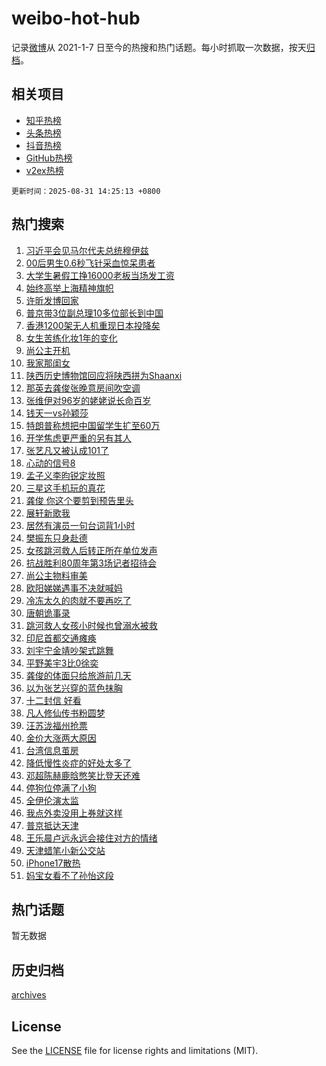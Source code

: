# weibo-hot-hub

记录[微博](https://www.weibo.com)从 2021-1-7 日至今的热搜和热门话题。每小时抓取一次数据，按天[归档](archives)。

## 相关项目

- [知乎热榜](https://github.com/lonnyzhang423/zhihu-hot-hub)
- [头条热榜](https://github.com/lonnyzhang423/toutiao-hot-hub)
- [抖音热榜](https://github.com/lonnyzhang423/douyin-hot-hub)
- [GitHub热榜](https://github.com/lonnyzhang423/github-hot-hub)
- [v2ex热榜](https://github.com/lonnyzhang423/v2ex-hot-hub)


`更新时间：2025-08-31 14:25:13 +0800`

## 热门搜索

1. [习近平会见马尔代夫总统穆伊兹](https://m.weibo.cn/search?containerid=100103type%3D1%26t%3D10%26q%3D%23%E4%B9%A0%E8%BF%91%E5%B9%B3%E4%BC%9A%E8%A7%81%E9%A9%AC%E5%B0%94%E4%BB%A3%E5%A4%AB%E6%80%BB%E7%BB%9F%E7%A9%86%E4%BC%8A%E5%85%B9%23&stream_entry_id=51&isnewpage=1&extparam=seat%3D1%26filter_type%3Drealtimehot%26stream_entry_id%3D51%26c_type%3D51%26cate%3D10103%26q%3D%2523%25E4%25B9%25A0%25E8%25BF%2591%25E5%25B9%25B3%25E4%25BC%259A%25E8%25A7%2581%25E9%25A9%25AC%25E5%25B0%2594%25E4%25BB%25A3%25E5%25A4%25AB%25E6%2580%25BB%25E7%25BB%259F%25E7%25A9%2586%25E4%25BC%258A%25E5%2585%25B9%2523%26dgr%3D0%26pos%3D0%26display_time%3D1756621512%26pre_seqid%3D17566215119730177678825)
1. [00后男生0.6秒飞针采血惊呆患者](https://m.weibo.cn/search?containerid=100103type%3D1%26t%3D10%26q%3D%2300%E5%90%8E%E7%94%B7%E7%94%9F0.6%E7%A7%92%E9%A3%9E%E9%92%88%E9%87%87%E8%A1%80%E6%83%8A%E5%91%86%E6%82%A3%E8%80%85%23&stream_entry_id=31&isnewpage=1&extparam=seat%3D1%26filter_type%3Drealtimehot%26c_type%3D31%26cate%3D5001%26lcate%3D5001%26pos%3D0%26stream_entry_id%3D31%26band_rank%3D1%26flag%3D2%26q%3D%252300%25E5%2590%258E%25E7%2594%25B7%25E7%2594%259F0.6%25E7%25A7%2592%25E9%25A3%259E%25E9%2592%2588%25E9%2587%2587%25E8%25A1%2580%25E6%2583%258A%25E5%2591%2586%25E6%2582%25A3%25E8%2580%2585%2523%26dgr%3D0%26realpos%3D1%26display_time%3D1756621512%26pre_seqid%3D17566215119730177678825)
1. [大学生暑假工挣16000老板当场发工资](https://m.weibo.cn/search?containerid=100103type%3D1%26t%3D10%26q%3D%23%E5%A4%A7%E5%AD%A6%E7%94%9F%E6%9A%91%E5%81%87%E5%B7%A5%E6%8C%A316000%E8%80%81%E6%9D%BF%E5%BD%93%E5%9C%BA%E5%8F%91%E5%B7%A5%E8%B5%84%23&stream_entry_id=31&isnewpage=1&extparam=seat%3D1%26filter_type%3Drealtimehot%26c_type%3D31%26cate%3D5001%26lcate%3D5001%26pos%3D1%26stream_entry_id%3D31%26band_rank%3D2%26flag%3D1%26q%3D%2523%25E5%25A4%25A7%25E5%25AD%25A6%25E7%2594%259F%25E6%259A%2591%25E5%2581%2587%25E5%25B7%25A5%25E6%258C%25A316000%25E8%2580%2581%25E6%259D%25BF%25E5%25BD%2593%25E5%259C%25BA%25E5%258F%2591%25E5%25B7%25A5%25E8%25B5%2584%2523%26dgr%3D0%26realpos%3D2%26display_time%3D1756621512%26pre_seqid%3D17566215119730177678825)
1. [始终高举上海精神旗帜](https://m.weibo.cn/search?containerid=100103type%3D1%26t%3D10%26q%3D%23%E5%A7%8B%E7%BB%88%E9%AB%98%E4%B8%BE%E4%B8%8A%E6%B5%B7%E7%B2%BE%E7%A5%9E%E6%97%97%E5%B8%9C%23&stream_entry_id=31&isnewpage=1&extparam=seat%3D1%26filter_type%3Drealtimehot%26c_type%3D31%26cate%3D5001%26lcate%3D5001%26pos%3D2%26stream_entry_id%3D31%26band_rank%3D3%26flag%3D0%26q%3D%2523%25E5%25A7%258B%25E7%25BB%2588%25E9%25AB%2598%25E4%25B8%25BE%25E4%25B8%258A%25E6%25B5%25B7%25E7%25B2%25BE%25E7%25A5%259E%25E6%2597%2597%25E5%25B8%259C%2523%26dgr%3D0%26realpos%3D3%26display_time%3D1756621512%26pre_seqid%3D17566215119730177678825)
1. [许昕发博回家](https://m.weibo.cn/search?containerid=100103type%3D1%26t%3D10%26q%3D%23%E8%AE%B8%E6%98%95%E5%8F%91%E5%8D%9A%E5%9B%9E%E5%AE%B6%23&stream_entry_id=31&isnewpage=1&extparam=seat%3D1%26filter_type%3Drealtimehot%26c_type%3D31%26cate%3D5001%26lcate%3D5001%26pos%3D3%26stream_entry_id%3D31%26band_rank%3D4%26flag%3D1%26q%3D%2523%25E8%25AE%25B8%25E6%2598%2595%25E5%258F%2591%25E5%258D%259A%25E5%259B%259E%25E5%25AE%25B6%2523%26dgr%3D0%26realpos%3D4%26display_time%3D1756621512%26pre_seqid%3D17566215119730177678825)
1. [普京带3位副总理10多位部长到中国](https://m.weibo.cn/search?containerid=100103type%3D1%26t%3D10%26q%3D%23%E6%99%AE%E4%BA%AC%E5%B8%A63%E4%BD%8D%E5%89%AF%E6%80%BB%E7%90%8610%E5%A4%9A%E4%BD%8D%E9%83%A8%E9%95%BF%E5%88%B0%E4%B8%AD%E5%9B%BD%23&stream_entry_id=31&isnewpage=1&extparam=seat%3D1%26filter_type%3Drealtimehot%26c_type%3D31%26cate%3D5001%26lcate%3D5001%26pos%3D4%26stream_entry_id%3D31%26band_rank%3D5%26flag%3D0%26q%3D%2523%25E6%2599%25AE%25E4%25BA%25AC%25E5%25B8%25A63%25E4%25BD%258D%25E5%2589%25AF%25E6%2580%25BB%25E7%2590%258610%25E5%25A4%259A%25E4%25BD%258D%25E9%2583%25A8%25E9%2595%25BF%25E5%2588%25B0%25E4%25B8%25AD%25E5%259B%25BD%2523%26dgr%3D0%26realpos%3D5%26display_time%3D1756621512%26pre_seqid%3D17566215119730177678825)
1. [香港1200架无人机重现日本投降矣](https://m.weibo.cn/search?containerid=100103type%3D1%26t%3D10%26q%3D%23%E9%A6%99%E6%B8%AF1200%E6%9E%B6%E6%97%A0%E4%BA%BA%E6%9C%BA%E9%87%8D%E7%8E%B0%E6%97%A5%E6%9C%AC%E6%8A%95%E9%99%8D%E7%9F%A3%23&stream_entry_id=31&isnewpage=1&extparam=seat%3D1%26filter_type%3Drealtimehot%26c_type%3D31%26cate%3D5001%26lcate%3D5001%26pos%3D5%26stream_entry_id%3D31%26band_rank%3D6%26flag%3D0%26q%3D%2523%25E9%25A6%2599%25E6%25B8%25AF1200%25E6%259E%25B6%25E6%2597%25A0%25E4%25BA%25BA%25E6%259C%25BA%25E9%2587%258D%25E7%258E%25B0%25E6%2597%25A5%25E6%259C%25AC%25E6%258A%2595%25E9%2599%258D%25E7%259F%25A3%2523%26dgr%3D0%26realpos%3D6%26display_time%3D1756621512%26pre_seqid%3D17566215119730177678825)
1. [女生苦练化妆1年的变化](https://m.weibo.cn/search?containerid=100103type%3D1%26t%3D10%26q%3D%E5%A5%B3%E7%94%9F%E8%8B%A6%E7%BB%83%E5%8C%96%E5%A6%861%E5%B9%B4%E7%9A%84%E5%8F%98%E5%8C%96&stream_entry_id=31&isnewpage=1&extparam=seat%3D1%26filter_type%3Drealtimehot%26c_type%3D31%26cate%3D5001%26lcate%3D5001%26pos%3D6%26stream_entry_id%3D31%26band_rank%3D7%26flag%3D0%26q%3D%25E5%25A5%25B3%25E7%2594%259F%25E8%258B%25A6%25E7%25BB%2583%25E5%258C%2596%25E5%25A6%25861%25E5%25B9%25B4%25E7%259A%2584%25E5%258F%2598%25E5%258C%2596%26dgr%3D0%26realpos%3D7%26display_time%3D1756621512%26pre_seqid%3D17566215119730177678825)
1. [尚公主开机](https://m.weibo.cn/search?containerid=100103type%3D1%26t%3D10%26q%3D%E5%B0%9A%E5%85%AC%E4%B8%BB%E5%BC%80%E6%9C%BA&stream_entry_id=31&isnewpage=1&extparam=seat%3D1%26filter_type%3Drealtimehot%26c_type%3D31%26cate%3D5001%26lcate%3D5001%26pos%3D7%26stream_entry_id%3D31%26band_rank%3D8%26flag%3D0%26q%3D%25E5%25B0%259A%25E5%2585%25AC%25E4%25B8%25BB%25E5%25BC%2580%25E6%259C%25BA%26dgr%3D0%26realpos%3D8%26display_time%3D1756621512%26pre_seqid%3D17566215119730177678825)
1. [我家那闺女](https://m.weibo.cn/search?containerid=100103type%3D1%26t%3D10%26q%3D%E6%88%91%E5%AE%B6%E9%82%A3%E9%97%BA%E5%A5%B3&stream_entry_id=31&isnewpage=1&extparam=seat%3D1%26filter_type%3Drealtimehot%26c_type%3D31%26cate%3D5001%26lcate%3D5001%26pos%3D8%26stream_entry_id%3D31%26band_rank%3D9%26flag%3D1%26q%3D%25E6%2588%2591%25E5%25AE%25B6%25E9%2582%25A3%25E9%2597%25BA%25E5%25A5%25B3%26dgr%3D0%26realpos%3D9%26display_time%3D1756621512%26pre_seqid%3D17566215119730177678825)
1. [陕西历史博物馆回应将陕西拼为Shaanxi](https://m.weibo.cn/search?containerid=100103type%3D1%26t%3D10%26q%3D%23%E9%99%95%E8%A5%BF%E5%8E%86%E5%8F%B2%E5%8D%9A%E7%89%A9%E9%A6%86%E5%9B%9E%E5%BA%94%E5%B0%86%E9%99%95%E8%A5%BF%E6%8B%BC%E4%B8%BAShaanxi%23&stream_entry_id=31&isnewpage=1&extparam=seat%3D1%26filter_type%3Drealtimehot%26c_type%3D31%26cate%3D5001%26lcate%3D5001%26pos%3D9%26stream_entry_id%3D31%26band_rank%3D10%26flag%3D1%26q%3D%2523%25E9%2599%2595%25E8%25A5%25BF%25E5%258E%2586%25E5%258F%25B2%25E5%258D%259A%25E7%2589%25A9%25E9%25A6%2586%25E5%259B%259E%25E5%25BA%2594%25E5%25B0%2586%25E9%2599%2595%25E8%25A5%25BF%25E6%258B%25BC%25E4%25B8%25BAShaanxi%2523%26dgr%3D0%26realpos%3D10%26display_time%3D1756621512%26pre_seqid%3D17566215119730177678825)
1. [那英去龚俊张晚意房间吹空调](https://m.weibo.cn/search?containerid=100103type%3D1%26t%3D10%26q%3D%23%E9%82%A3%E8%8B%B1%E5%8E%BB%E9%BE%9A%E4%BF%8A%E5%BC%A0%E6%99%9A%E6%84%8F%E6%88%BF%E9%97%B4%E5%90%B9%E7%A9%BA%E8%B0%83%23&stream_entry_id=31&isnewpage=1&extparam=seat%3D1%26filter_type%3Drealtimehot%26c_type%3D31%26cate%3D5001%26lcate%3D5001%26pos%3D10%26stream_entry_id%3D31%26band_rank%3D11%26flag%3D1%26q%3D%2523%25E9%2582%25A3%25E8%258B%25B1%25E5%258E%25BB%25E9%25BE%259A%25E4%25BF%258A%25E5%25BC%25A0%25E6%2599%259A%25E6%2584%258F%25E6%2588%25BF%25E9%2597%25B4%25E5%2590%25B9%25E7%25A9%25BA%25E8%25B0%2583%2523%26dgr%3D0%26realpos%3D11%26display_time%3D1756621512%26pre_seqid%3D17566215119730177678825)
1. [张维伊对96岁的姥姥说长命百岁](https://m.weibo.cn/search?containerid=100103type%3D1%26t%3D10%26q%3D%E5%BC%A0%E7%BB%B4%E4%BC%8A%E5%AF%B996%E5%B2%81%E7%9A%84%E5%A7%A5%E5%A7%A5%E8%AF%B4%E9%95%BF%E5%91%BD%E7%99%BE%E5%B2%81&stream_entry_id=31&isnewpage=1&extparam=seat%3D1%26filter_type%3Drealtimehot%26c_type%3D31%26cate%3D5001%26lcate%3D5001%26pos%3D11%26stream_entry_id%3D31%26band_rank%3D12%26flag%3D2%26q%3D%25E5%25BC%25A0%25E7%25BB%25B4%25E4%25BC%258A%25E5%25AF%25B996%25E5%25B2%2581%25E7%259A%2584%25E5%25A7%25A5%25E5%25A7%25A5%25E8%25AF%25B4%25E9%2595%25BF%25E5%2591%25BD%25E7%2599%25BE%25E5%25B2%2581%26dgr%3D0%26realpos%3D12%26display_time%3D1756621512%26pre_seqid%3D17566215119730177678825)
1. [钱天一vs孙颖莎](https://m.weibo.cn/search?containerid=100103type%3D1%26t%3D10%26q%3D%23%E9%92%B1%E5%A4%A9%E4%B8%80vs%E5%AD%99%E9%A2%96%E8%8E%8E%23&stream_entry_id=31&isnewpage=1&extparam=seat%3D1%26filter_type%3Drealtimehot%26c_type%3D31%26cate%3D5001%26lcate%3D5001%26pos%3D12%26stream_entry_id%3D31%26band_rank%3D13%26flag%3D1%26q%3D%2523%25E9%2592%25B1%25E5%25A4%25A9%25E4%25B8%2580vs%25E5%25AD%2599%25E9%25A2%2596%25E8%258E%258E%2523%26dgr%3D0%26realpos%3D13%26display_time%3D1756621512%26pre_seqid%3D17566215119730177678825)
1. [特朗普称想把中国留学生扩至60万](https://m.weibo.cn/search?containerid=100103type%3D1%26t%3D10%26q%3D%23%E7%89%B9%E6%9C%97%E6%99%AE%E7%A7%B0%E6%83%B3%E6%8A%8A%E4%B8%AD%E5%9B%BD%E7%95%99%E5%AD%A6%E7%94%9F%E6%89%A9%E8%87%B360%E4%B8%87%23&stream_entry_id=31&isnewpage=1&extparam=seat%3D1%26filter_type%3Drealtimehot%26c_type%3D31%26cate%3D5001%26lcate%3D5001%26pos%3D13%26stream_entry_id%3D31%26band_rank%3D14%26flag%3D1%26q%3D%2523%25E7%2589%25B9%25E6%259C%2597%25E6%2599%25AE%25E7%25A7%25B0%25E6%2583%25B3%25E6%258A%258A%25E4%25B8%25AD%25E5%259B%25BD%25E7%2595%2599%25E5%25AD%25A6%25E7%2594%259F%25E6%2589%25A9%25E8%2587%25B360%25E4%25B8%2587%2523%26dgr%3D0%26realpos%3D14%26display_time%3D1756621512%26pre_seqid%3D17566215119730177678825)
1. [开学焦虑更严重的另有其人](https://m.weibo.cn/search?containerid=100103type%3D1%26t%3D10%26q%3D%E5%BC%80%E5%AD%A6%E7%84%A6%E8%99%91%E6%9B%B4%E4%B8%A5%E9%87%8D%E7%9A%84%E5%8F%A6%E6%9C%89%E5%85%B6%E4%BA%BA&stream_entry_id=31&isnewpage=1&extparam=seat%3D1%26filter_type%3Drealtimehot%26c_type%3D31%26cate%3D5001%26lcate%3D5001%26pos%3D14%26stream_entry_id%3D31%26band_rank%3D15%26flag%3D0%26q%3D%25E5%25BC%2580%25E5%25AD%25A6%25E7%2584%25A6%25E8%2599%2591%25E6%259B%25B4%25E4%25B8%25A5%25E9%2587%258D%25E7%259A%2584%25E5%258F%25A6%25E6%259C%2589%25E5%2585%25B6%25E4%25BA%25BA%26dgr%3D0%26realpos%3D15%26display_time%3D1756621512%26pre_seqid%3D17566215119730177678825)
1. [张艺凡又被认成101了](https://m.weibo.cn/search?containerid=100103type%3D1%26t%3D10%26q%3D%E5%BC%A0%E8%89%BA%E5%87%A1%E5%8F%88%E8%A2%AB%E8%AE%A4%E6%88%90101%E4%BA%86&stream_entry_id=31&isnewpage=1&extparam=seat%3D1%26filter_type%3Drealtimehot%26c_type%3D31%26cate%3D5001%26lcate%3D5001%26pos%3D15%26stream_entry_id%3D31%26band_rank%3D16%26flag%3D1%26q%3D%25E5%25BC%25A0%25E8%2589%25BA%25E5%2587%25A1%25E5%258F%2588%25E8%25A2%25AB%25E8%25AE%25A4%25E6%2588%2590101%25E4%25BA%2586%26dgr%3D0%26realpos%3D16%26display_time%3D1756621512%26pre_seqid%3D17566215119730177678825)
1. [心动的信号8](https://m.weibo.cn/search?containerid=100103type%3D1%26t%3D10%26q%3D%E5%BF%83%E5%8A%A8%E7%9A%84%E4%BF%A1%E5%8F%B78&stream_entry_id=31&isnewpage=1&extparam=seat%3D1%26filter_type%3Drealtimehot%26c_type%3D31%26cate%3D5001%26lcate%3D5001%26pos%3D16%26stream_entry_id%3D31%26band_rank%3D17%26flag%3D0%26q%3D%25E5%25BF%2583%25E5%258A%25A8%25E7%259A%2584%25E4%25BF%25A1%25E5%258F%25B78%26dgr%3D0%26realpos%3D17%26display_time%3D1756621512%26pre_seqid%3D17566215119730177678825)
1. [孟子义李昀锐定妆照](https://m.weibo.cn/search?containerid=100103type%3D1%26t%3D10%26q%3D%23%E5%AD%9F%E5%AD%90%E4%B9%89%E6%9D%8E%E6%98%80%E9%94%90%E5%AE%9A%E5%A6%86%E7%85%A7%23&stream_entry_id=31&isnewpage=1&extparam=seat%3D1%26filter_type%3Drealtimehot%26c_type%3D31%26cate%3D5001%26lcate%3D5001%26pos%3D17%26stream_entry_id%3D31%26band_rank%3D18%26flag%3D0%26q%3D%2523%25E5%25AD%259F%25E5%25AD%2590%25E4%25B9%2589%25E6%259D%258E%25E6%2598%2580%25E9%2594%2590%25E5%25AE%259A%25E5%25A6%2586%25E7%2585%25A7%2523%26dgr%3D0%26realpos%3D18%26display_time%3D1756621512%26pre_seqid%3D17566215119730177678825)
1. [三星这手机玩的真花](https://m.weibo.cn/search?containerid=100103type%3D1%26t%3D10%26q%3D%23%E4%B8%89%E6%98%9F%E8%BF%99%E6%89%8B%E6%9C%BA%E7%8E%A9%E7%9A%84%E7%9C%9F%E8%8A%B1%23&stream_entry_id=31&isnewpage=1&extparam=seat%3D1%26filter_type%3Drealtimehot%26c_type%3D31%26cate%3D5001%26lcate%3D5001%26pos%3D18%26stream_entry_id%3D31%26band_rank%3D19%26flag%3D1%26q%3D%2523%25E4%25B8%2589%25E6%2598%259F%25E8%25BF%2599%25E6%2589%258B%25E6%259C%25BA%25E7%258E%25A9%25E7%259A%2584%25E7%259C%259F%25E8%258A%25B1%2523%26dgr%3D0%26realpos%3D19%26display_time%3D1756621512%26pre_seqid%3D17566215119730177678825)
1. [龚俊 你这个要剪到预告里头](https://m.weibo.cn/search?containerid=100103type%3D1%26t%3D10%26q%3D%E9%BE%9A%E4%BF%8A+%E4%BD%A0%E8%BF%99%E4%B8%AA%E8%A6%81%E5%89%AA%E5%88%B0%E9%A2%84%E5%91%8A%E9%87%8C%E5%A4%B4&stream_entry_id=31&isnewpage=1&extparam=seat%3D1%26filter_type%3Drealtimehot%26c_type%3D31%26cate%3D5001%26lcate%3D5001%26pos%3D19%26stream_entry_id%3D31%26band_rank%3D20%26flag%3D1%26q%3D%25E9%25BE%259A%25E4%25BF%258A%2520%25E4%25BD%25A0%25E8%25BF%2599%25E4%25B8%25AA%25E8%25A6%2581%25E5%2589%25AA%25E5%2588%25B0%25E9%25A2%2584%25E5%2591%258A%25E9%2587%258C%25E5%25A4%25B4%26dgr%3D0%26realpos%3D20%26display_time%3D1756621512%26pre_seqid%3D17566215119730177678825)
1. [展轩新歌我](https://m.weibo.cn/search?containerid=100103type%3D1%26t%3D10%26q%3D%23%E5%B1%95%E8%BD%A9%E6%96%B0%E6%AD%8C%E6%88%91%23&stream_entry_id=31&isnewpage=1&extparam=seat%3D1%26filter_type%3Drealtimehot%26c_type%3D31%26cate%3D5001%26lcate%3D5001%26pos%3D20%26stream_entry_id%3D31%26band_rank%3D21%26flag%3D1%26q%3D%2523%25E5%25B1%2595%25E8%25BD%25A9%25E6%2596%25B0%25E6%25AD%258C%25E6%2588%2591%2523%26dgr%3D0%26realpos%3D21%26display_time%3D1756621512%26pre_seqid%3D17566215119730177678825)
1. [居然有演员一句台词背1小时](https://m.weibo.cn/search?containerid=100103type%3D1%26t%3D10%26q%3D%23%E5%B1%85%E7%84%B6%E6%9C%89%E6%BC%94%E5%91%98%E4%B8%80%E5%8F%A5%E5%8F%B0%E8%AF%8D%E8%83%8C1%E5%B0%8F%E6%97%B6%23&stream_entry_id=31&isnewpage=1&extparam=seat%3D1%26filter_type%3Drealtimehot%26c_type%3D31%26cate%3D5001%26lcate%3D5001%26pos%3D21%26stream_entry_id%3D31%26band_rank%3D22%26flag%3D0%26q%3D%2523%25E5%25B1%2585%25E7%2584%25B6%25E6%259C%2589%25E6%25BC%2594%25E5%2591%2598%25E4%25B8%2580%25E5%258F%25A5%25E5%258F%25B0%25E8%25AF%258D%25E8%2583%258C1%25E5%25B0%258F%25E6%2597%25B6%2523%26dgr%3D0%26realpos%3D22%26display_time%3D1756621512%26pre_seqid%3D17566215119730177678825)
1. [樊振东只身赴德](https://m.weibo.cn/search?containerid=100103type%3D1%26t%3D10%26q%3D%23%E6%A8%8A%E6%8C%AF%E4%B8%9C%E5%8F%AA%E8%BA%AB%E8%B5%B4%E5%BE%B7%23&stream_entry_id=31&isnewpage=1&extparam=seat%3D1%26filter_type%3Drealtimehot%26c_type%3D31%26cate%3D5001%26lcate%3D5001%26pos%3D22%26stream_entry_id%3D31%26band_rank%3D23%26flag%3D1%26q%3D%2523%25E6%25A8%258A%25E6%258C%25AF%25E4%25B8%259C%25E5%258F%25AA%25E8%25BA%25AB%25E8%25B5%25B4%25E5%25BE%25B7%2523%26dgr%3D0%26realpos%3D23%26display_time%3D1756621512%26pre_seqid%3D17566215119730177678825)
1. [女孩跳河救人后转正所在单位发声](https://m.weibo.cn/search?containerid=100103type%3D1%26t%3D10%26q%3D%23%E5%A5%B3%E5%AD%A9%E8%B7%B3%E6%B2%B3%E6%95%91%E4%BA%BA%E5%90%8E%E8%BD%AC%E6%AD%A3%E6%89%80%E5%9C%A8%E5%8D%95%E4%BD%8D%E5%8F%91%E5%A3%B0%23&stream_entry_id=31&isnewpage=1&extparam=seat%3D1%26filter_type%3Drealtimehot%26c_type%3D31%26cate%3D5001%26lcate%3D5001%26pos%3D23%26stream_entry_id%3D31%26band_rank%3D24%26flag%3D1%26q%3D%2523%25E5%25A5%25B3%25E5%25AD%25A9%25E8%25B7%25B3%25E6%25B2%25B3%25E6%2595%2591%25E4%25BA%25BA%25E5%2590%258E%25E8%25BD%25AC%25E6%25AD%25A3%25E6%2589%2580%25E5%259C%25A8%25E5%258D%2595%25E4%25BD%258D%25E5%258F%2591%25E5%25A3%25B0%2523%26dgr%3D0%26realpos%3D24%26display_time%3D1756621512%26pre_seqid%3D17566215119730177678825)
1. [抗战胜利80周年第3场记者招待会](https://m.weibo.cn/search?containerid=100103type%3D1%26t%3D10%26q%3D%23%E6%8A%97%E6%88%98%E8%83%9C%E5%88%A980%E5%91%A8%E5%B9%B4%E7%AC%AC3%E5%9C%BA%E8%AE%B0%E8%80%85%E6%8B%9B%E5%BE%85%E4%BC%9A%23&stream_entry_id=31&isnewpage=1&extparam=seat%3D1%26filter_type%3Drealtimehot%26c_type%3D31%26cate%3D5001%26lcate%3D5001%26pos%3D24%26stream_entry_id%3D31%26band_rank%3D25%26flag%3D0%26q%3D%2523%25E6%258A%2597%25E6%2588%2598%25E8%2583%259C%25E5%2588%25A980%25E5%2591%25A8%25E5%25B9%25B4%25E7%25AC%25AC3%25E5%259C%25BA%25E8%25AE%25B0%25E8%2580%2585%25E6%258B%259B%25E5%25BE%2585%25E4%25BC%259A%2523%26dgr%3D0%26realpos%3D25%26display_time%3D1756621512%26pre_seqid%3D17566215119730177678825)
1. [尚公主物料审美](https://m.weibo.cn/search?containerid=100103type%3D1%26t%3D10%26q%3D%E5%B0%9A%E5%85%AC%E4%B8%BB%E7%89%A9%E6%96%99%E5%AE%A1%E7%BE%8E&stream_entry_id=31&isnewpage=1&extparam=seat%3D1%26filter_type%3Drealtimehot%26c_type%3D31%26cate%3D5001%26lcate%3D5001%26pos%3D25%26stream_entry_id%3D31%26band_rank%3D26%26flag%3D1%26q%3D%25E5%25B0%259A%25E5%2585%25AC%25E4%25B8%25BB%25E7%2589%25A9%25E6%2596%2599%25E5%25AE%25A1%25E7%25BE%258E%26dgr%3D0%26realpos%3D26%26display_time%3D1756621512%26pre_seqid%3D17566215119730177678825)
1. [欧阳娣娣遇事不决就喊妈](https://m.weibo.cn/search?containerid=100103type%3D1%26t%3D10%26q%3D%E6%AC%A7%E9%98%B3%E5%A8%A3%E5%A8%A3%E9%81%87%E4%BA%8B%E4%B8%8D%E5%86%B3%E5%B0%B1%E5%96%8A%E5%A6%88&stream_entry_id=31&isnewpage=1&extparam=seat%3D1%26filter_type%3Drealtimehot%26c_type%3D31%26cate%3D5001%26lcate%3D5001%26pos%3D26%26stream_entry_id%3D31%26band_rank%3D27%26flag%3D1%26q%3D%25E6%25AC%25A7%25E9%2598%25B3%25E5%25A8%25A3%25E5%25A8%25A3%25E9%2581%2587%25E4%25BA%258B%25E4%25B8%258D%25E5%2586%25B3%25E5%25B0%25B1%25E5%2596%258A%25E5%25A6%2588%26dgr%3D0%26realpos%3D27%26display_time%3D1756621512%26pre_seqid%3D17566215119730177678825)
1. [冷冻太久的肉就不要再吃了](https://m.weibo.cn/search?containerid=100103type%3D1%26t%3D10%26q%3D%E5%86%B7%E5%86%BB%E5%A4%AA%E4%B9%85%E7%9A%84%E8%82%89%E5%B0%B1%E4%B8%8D%E8%A6%81%E5%86%8D%E5%90%83%E4%BA%86&stream_entry_id=31&isnewpage=1&extparam=seat%3D1%26filter_type%3Drealtimehot%26c_type%3D31%26cate%3D5001%26lcate%3D5001%26pos%3D27%26stream_entry_id%3D31%26band_rank%3D28%26flag%3D0%26q%3D%25E5%2586%25B7%25E5%2586%25BB%25E5%25A4%25AA%25E4%25B9%2585%25E7%259A%2584%25E8%2582%2589%25E5%25B0%25B1%25E4%25B8%258D%25E8%25A6%2581%25E5%2586%258D%25E5%2590%2583%25E4%25BA%2586%26dgr%3D0%26realpos%3D28%26display_time%3D1756621512%26pre_seqid%3D17566215119730177678825)
1. [唐朝诡事录](https://m.weibo.cn/search?containerid=100103type%3D1%26t%3D10%26q%3D%E5%94%90%E6%9C%9D%E8%AF%A1%E4%BA%8B%E5%BD%95&stream_entry_id=31&isnewpage=1&extparam=seat%3D1%26filter_type%3Drealtimehot%26c_type%3D31%26cate%3D5001%26lcate%3D5001%26pos%3D28%26stream_entry_id%3D31%26band_rank%3D29%26flag%3D0%26q%3D%25E5%2594%2590%25E6%259C%259D%25E8%25AF%25A1%25E4%25BA%258B%25E5%25BD%2595%26dgr%3D0%26realpos%3D29%26display_time%3D1756621512%26pre_seqid%3D17566215119730177678825)
1. [跳河救人女孩小时候也曾溺水被救](https://m.weibo.cn/search?containerid=100103type%3D1%26t%3D10%26q%3D%23%E8%B7%B3%E6%B2%B3%E6%95%91%E4%BA%BA%E5%A5%B3%E5%AD%A9%E5%B0%8F%E6%97%B6%E5%80%99%E4%B9%9F%E6%9B%BE%E6%BA%BA%E6%B0%B4%E8%A2%AB%E6%95%91%23&stream_entry_id=31&isnewpage=1&extparam=seat%3D1%26filter_type%3Drealtimehot%26c_type%3D31%26cate%3D5001%26lcate%3D5001%26pos%3D29%26stream_entry_id%3D31%26band_rank%3D30%26flag%3D1%26q%3D%2523%25E8%25B7%25B3%25E6%25B2%25B3%25E6%2595%2591%25E4%25BA%25BA%25E5%25A5%25B3%25E5%25AD%25A9%25E5%25B0%258F%25E6%2597%25B6%25E5%2580%2599%25E4%25B9%259F%25E6%259B%25BE%25E6%25BA%25BA%25E6%25B0%25B4%25E8%25A2%25AB%25E6%2595%2591%2523%26dgr%3D0%26realpos%3D30%26display_time%3D1756621512%26pre_seqid%3D17566215119730177678825)
1. [印尼首都交通瘫痪](https://m.weibo.cn/search?containerid=100103type%3D1%26t%3D10%26q%3D%E5%8D%B0%E5%B0%BC%E9%A6%96%E9%83%BD%E4%BA%A4%E9%80%9A%E7%98%AB%E7%97%AA&stream_entry_id=31&isnewpage=1&extparam=seat%3D1%26filter_type%3Drealtimehot%26c_type%3D31%26cate%3D5001%26lcate%3D5001%26pos%3D30%26stream_entry_id%3D31%26band_rank%3D31%26flag%3D1%26q%3D%25E5%258D%25B0%25E5%25B0%25BC%25E9%25A6%2596%25E9%2583%25BD%25E4%25BA%25A4%25E9%2580%259A%25E7%2598%25AB%25E7%2597%25AA%26dgr%3D0%26realpos%3D31%26display_time%3D1756621512%26pre_seqid%3D17566215119730177678825)
1. [刘宇宁金靖吵架式跳舞](https://m.weibo.cn/search?containerid=100103type%3D1%26t%3D10%26q%3D%E5%88%98%E5%AE%87%E5%AE%81%E9%87%91%E9%9D%96%E5%90%B5%E6%9E%B6%E5%BC%8F%E8%B7%B3%E8%88%9E&stream_entry_id=31&isnewpage=1&extparam=seat%3D1%26filter_type%3Drealtimehot%26c_type%3D31%26cate%3D5001%26lcate%3D5001%26pos%3D31%26stream_entry_id%3D31%26band_rank%3D32%26flag%3D1%26q%3D%25E5%2588%2598%25E5%25AE%2587%25E5%25AE%2581%25E9%2587%2591%25E9%259D%2596%25E5%2590%25B5%25E6%259E%25B6%25E5%25BC%258F%25E8%25B7%25B3%25E8%2588%259E%26dgr%3D0%26realpos%3D32%26display_time%3D1756621512%26pre_seqid%3D17566215119730177678825)
1. [平野美宇3比0徐奕](https://m.weibo.cn/search?containerid=100103type%3D1%26t%3D10%26q%3D%23%E5%B9%B3%E9%87%8E%E7%BE%8E%E5%AE%873%E6%AF%940%E5%BE%90%E5%A5%95%23&stream_entry_id=31&isnewpage=1&extparam=seat%3D1%26filter_type%3Drealtimehot%26c_type%3D31%26cate%3D5001%26lcate%3D5001%26pos%3D32%26stream_entry_id%3D31%26band_rank%3D33%26flag%3D1%26q%3D%2523%25E5%25B9%25B3%25E9%2587%258E%25E7%25BE%258E%25E5%25AE%25873%25E6%25AF%25940%25E5%25BE%2590%25E5%25A5%2595%2523%26dgr%3D0%26realpos%3D33%26display_time%3D1756621512%26pre_seqid%3D17566215119730177678825)
1. [龚俊的体面只给旅游前几天](https://m.weibo.cn/search?containerid=100103type%3D1%26t%3D10%26q%3D%E9%BE%9A%E4%BF%8A%E7%9A%84%E4%BD%93%E9%9D%A2%E5%8F%AA%E7%BB%99%E6%97%85%E6%B8%B8%E5%89%8D%E5%87%A0%E5%A4%A9&stream_entry_id=31&isnewpage=1&extparam=seat%3D1%26filter_type%3Drealtimehot%26c_type%3D31%26cate%3D5001%26lcate%3D5001%26pos%3D33%26stream_entry_id%3D31%26band_rank%3D34%26flag%3D0%26q%3D%25E9%25BE%259A%25E4%25BF%258A%25E7%259A%2584%25E4%25BD%2593%25E9%259D%25A2%25E5%258F%25AA%25E7%25BB%2599%25E6%2597%2585%25E6%25B8%25B8%25E5%2589%258D%25E5%2587%25A0%25E5%25A4%25A9%26dgr%3D0%26realpos%3D34%26display_time%3D1756621512%26pre_seqid%3D17566215119730177678825)
1. [以为张艺兴穿的蓝色抹胸](https://m.weibo.cn/search?containerid=100103type%3D1%26t%3D10%26q%3D%E4%BB%A5%E4%B8%BA%E5%BC%A0%E8%89%BA%E5%85%B4%E7%A9%BF%E7%9A%84%E8%93%9D%E8%89%B2%E6%8A%B9%E8%83%B8&stream_entry_id=31&isnewpage=1&extparam=seat%3D1%26filter_type%3Drealtimehot%26c_type%3D31%26cate%3D5001%26lcate%3D5001%26pos%3D34%26stream_entry_id%3D31%26band_rank%3D35%26flag%3D0%26q%3D%25E4%25BB%25A5%25E4%25B8%25BA%25E5%25BC%25A0%25E8%2589%25BA%25E5%2585%25B4%25E7%25A9%25BF%25E7%259A%2584%25E8%2593%259D%25E8%2589%25B2%25E6%258A%25B9%25E8%2583%25B8%26dgr%3D0%26realpos%3D35%26display_time%3D1756621512%26pre_seqid%3D17566215119730177678825)
1. [十二封信 好看](https://m.weibo.cn/search?containerid=100103type%3D1%26t%3D10%26q%3D%E5%8D%81%E4%BA%8C%E5%B0%81%E4%BF%A1+%E5%A5%BD%E7%9C%8B&stream_entry_id=31&isnewpage=1&extparam=seat%3D1%26filter_type%3Drealtimehot%26c_type%3D31%26cate%3D5001%26lcate%3D5001%26pos%3D35%26stream_entry_id%3D31%26band_rank%3D36%26flag%3D1%26q%3D%25E5%258D%2581%25E4%25BA%258C%25E5%25B0%2581%25E4%25BF%25A1%2520%25E5%25A5%25BD%25E7%259C%258B%26dgr%3D0%26realpos%3D36%26display_time%3D1756621512%26pre_seqid%3D17566215119730177678825)
1. [凡人修仙传书粉圆梦](https://m.weibo.cn/search?containerid=100103type%3D1%26t%3D10%26q%3D%E5%87%A1%E4%BA%BA%E4%BF%AE%E4%BB%99%E4%BC%A0%E4%B9%A6%E7%B2%89%E5%9C%86%E6%A2%A6&stream_entry_id=31&isnewpage=1&extparam=seat%3D1%26filter_type%3Drealtimehot%26c_type%3D31%26cate%3D5001%26lcate%3D5001%26pos%3D36%26stream_entry_id%3D31%26band_rank%3D37%26flag%3D1%26q%3D%25E5%2587%25A1%25E4%25BA%25BA%25E4%25BF%25AE%25E4%25BB%2599%25E4%25BC%25A0%25E4%25B9%25A6%25E7%25B2%2589%25E5%259C%2586%25E6%25A2%25A6%26dgr%3D0%26realpos%3D37%26display_time%3D1756621512%26pre_seqid%3D17566215119730177678825)
1. [汪苏泷福州抢票](https://m.weibo.cn/search?containerid=100103type%3D1%26t%3D10%26q%3D%E6%B1%AA%E8%8B%8F%E6%B3%B7%E7%A6%8F%E5%B7%9E%E6%8A%A2%E7%A5%A8&stream_entry_id=31&isnewpage=1&extparam=seat%3D1%26filter_type%3Drealtimehot%26c_type%3D31%26cate%3D5001%26lcate%3D5001%26pos%3D37%26stream_entry_id%3D31%26band_rank%3D38%26flag%3D1%26q%3D%25E6%25B1%25AA%25E8%258B%258F%25E6%25B3%25B7%25E7%25A6%258F%25E5%25B7%259E%25E6%258A%25A2%25E7%25A5%25A8%26dgr%3D0%26realpos%3D38%26display_time%3D1756621512%26pre_seqid%3D17566215119730177678825)
1. [金价大涨两大原因](https://m.weibo.cn/search?containerid=100103type%3D1%26t%3D10%26q%3D%23%E9%87%91%E4%BB%B7%E5%A4%A7%E6%B6%A8%E4%B8%A4%E5%A4%A7%E5%8E%9F%E5%9B%A0%23&stream_entry_id=31&isnewpage=1&extparam=seat%3D1%26filter_type%3Drealtimehot%26c_type%3D31%26cate%3D5001%26lcate%3D5001%26pos%3D38%26stream_entry_id%3D31%26band_rank%3D39%26flag%3D0%26q%3D%2523%25E9%2587%2591%25E4%25BB%25B7%25E5%25A4%25A7%25E6%25B6%25A8%25E4%25B8%25A4%25E5%25A4%25A7%25E5%258E%259F%25E5%259B%25A0%2523%26dgr%3D0%26realpos%3D39%26display_time%3D1756621512%26pre_seqid%3D17566215119730177678825)
1. [台湾信息茧房](https://m.weibo.cn/search?containerid=100103type%3D1%26t%3D10%26q%3D%E5%8F%B0%E6%B9%BE%E4%BF%A1%E6%81%AF%E8%8C%A7%E6%88%BF&stream_entry_id=31&isnewpage=1&extparam=seat%3D1%26filter_type%3Drealtimehot%26c_type%3D31%26cate%3D5001%26lcate%3D5001%26pos%3D39%26stream_entry_id%3D31%26band_rank%3D40%26flag%3D1%26q%3D%25E5%258F%25B0%25E6%25B9%25BE%25E4%25BF%25A1%25E6%2581%25AF%25E8%258C%25A7%25E6%2588%25BF%26dgr%3D0%26realpos%3D40%26display_time%3D1756621512%26pre_seqid%3D17566215119730177678825)
1. [降低慢性炎症的好处太多了](https://m.weibo.cn/search?containerid=100103type%3D1%26t%3D10%26q%3D%23%E9%99%8D%E4%BD%8E%E6%85%A2%E6%80%A7%E7%82%8E%E7%97%87%E7%9A%84%E5%A5%BD%E5%A4%84%E5%A4%AA%E5%A4%9A%E4%BA%86%23&stream_entry_id=31&isnewpage=1&extparam=seat%3D1%26filter_type%3Drealtimehot%26c_type%3D31%26cate%3D5001%26lcate%3D5001%26pos%3D40%26stream_entry_id%3D31%26band_rank%3D41%26flag%3D1%26q%3D%2523%25E9%2599%258D%25E4%25BD%258E%25E6%2585%25A2%25E6%2580%25A7%25E7%2582%258E%25E7%2597%2587%25E7%259A%2584%25E5%25A5%25BD%25E5%25A4%2584%25E5%25A4%25AA%25E5%25A4%259A%25E4%25BA%2586%2523%26dgr%3D0%26realpos%3D41%26display_time%3D1756621512%26pre_seqid%3D17566215119730177678825)
1. [邓超陈赫鹿晗憋笑比登天还难](https://m.weibo.cn/search?containerid=100103type%3D1%26t%3D10%26q%3D%E9%82%93%E8%B6%85%E9%99%88%E8%B5%AB%E9%B9%BF%E6%99%97%E6%86%8B%E7%AC%91%E6%AF%94%E7%99%BB%E5%A4%A9%E8%BF%98%E9%9A%BE&stream_entry_id=31&isnewpage=1&extparam=seat%3D1%26filter_type%3Drealtimehot%26c_type%3D31%26cate%3D5001%26lcate%3D5001%26pos%3D41%26stream_entry_id%3D31%26band_rank%3D42%26flag%3D1%26q%3D%25E9%2582%2593%25E8%25B6%2585%25E9%2599%2588%25E8%25B5%25AB%25E9%25B9%25BF%25E6%2599%2597%25E6%2586%258B%25E7%25AC%2591%25E6%25AF%2594%25E7%2599%25BB%25E5%25A4%25A9%25E8%25BF%2598%25E9%259A%25BE%26dgr%3D0%26realpos%3D42%26display_time%3D1756621512%26pre_seqid%3D17566215119730177678825)
1. [停狗位停满了小狗](https://m.weibo.cn/search?containerid=100103type%3D1%26t%3D10%26q%3D%E5%81%9C%E7%8B%97%E4%BD%8D%E5%81%9C%E6%BB%A1%E4%BA%86%E5%B0%8F%E7%8B%97&stream_entry_id=31&isnewpage=1&extparam=seat%3D1%26filter_type%3Drealtimehot%26c_type%3D31%26cate%3D5001%26lcate%3D5001%26pos%3D42%26stream_entry_id%3D31%26band_rank%3D43%26flag%3D0%26q%3D%25E5%2581%259C%25E7%258B%2597%25E4%25BD%258D%25E5%2581%259C%25E6%25BB%25A1%25E4%25BA%2586%25E5%25B0%258F%25E7%258B%2597%26dgr%3D0%26realpos%3D43%26display_time%3D1756621512%26pre_seqid%3D17566215119730177678825)
1. [全伊伦演太监](https://m.weibo.cn/search?containerid=100103type%3D1%26t%3D10%26q%3D%23%E5%85%A8%E4%BC%8A%E4%BC%A6%E6%BC%94%E5%A4%AA%E7%9B%91%23&stream_entry_id=31&isnewpage=1&extparam=seat%3D1%26filter_type%3Drealtimehot%26c_type%3D31%26cate%3D5001%26lcate%3D5001%26pos%3D43%26stream_entry_id%3D31%26band_rank%3D44%26flag%3D1%26q%3D%2523%25E5%2585%25A8%25E4%25BC%258A%25E4%25BC%25A6%25E6%25BC%2594%25E5%25A4%25AA%25E7%259B%2591%2523%26dgr%3D0%26realpos%3D44%26display_time%3D1756621512%26pre_seqid%3D17566215119730177678825)
1. [我点外卖没用上券就这样](https://m.weibo.cn/search?containerid=100103type%3D1%26t%3D10%26q%3D%E6%88%91%E7%82%B9%E5%A4%96%E5%8D%96%E6%B2%A1%E7%94%A8%E4%B8%8A%E5%88%B8%E5%B0%B1%E8%BF%99%E6%A0%B7&stream_entry_id=31&isnewpage=1&extparam=seat%3D1%26filter_type%3Drealtimehot%26c_type%3D31%26cate%3D5001%26lcate%3D5001%26pos%3D44%26stream_entry_id%3D31%26band_rank%3D45%26flag%3D1%26q%3D%25E6%2588%2591%25E7%2582%25B9%25E5%25A4%2596%25E5%258D%2596%25E6%25B2%25A1%25E7%2594%25A8%25E4%25B8%258A%25E5%2588%25B8%25E5%25B0%25B1%25E8%25BF%2599%25E6%25A0%25B7%26dgr%3D0%26realpos%3D45%26display_time%3D1756621512%26pre_seqid%3D17566215119730177678825)
1. [普京抵达天津](https://m.weibo.cn/search?containerid=100103type%3D1%26t%3D10%26q%3D%23%E6%99%AE%E4%BA%AC%E6%8A%B5%E8%BE%BE%E5%A4%A9%E6%B4%A5%23&stream_entry_id=31&isnewpage=1&extparam=seat%3D1%26filter_type%3Drealtimehot%26c_type%3D31%26cate%3D5001%26lcate%3D5001%26pos%3D45%26stream_entry_id%3D31%26band_rank%3D46%26flag%3D0%26q%3D%2523%25E6%2599%25AE%25E4%25BA%25AC%25E6%258A%25B5%25E8%25BE%25BE%25E5%25A4%25A9%25E6%25B4%25A5%2523%26dgr%3D0%26realpos%3D46%26display_time%3D1756621512%26pre_seqid%3D17566215119730177678825)
1. [王乐晨卢远永远会接住对方的情绪](https://m.weibo.cn/search?containerid=100103type%3D1%26t%3D10%26q%3D%E7%8E%8B%E4%B9%90%E6%99%A8%E5%8D%A2%E8%BF%9C%E6%B0%B8%E8%BF%9C%E4%BC%9A%E6%8E%A5%E4%BD%8F%E5%AF%B9%E6%96%B9%E7%9A%84%E6%83%85%E7%BB%AA&stream_entry_id=31&isnewpage=1&extparam=seat%3D1%26filter_type%3Drealtimehot%26c_type%3D31%26cate%3D5001%26lcate%3D5001%26pos%3D46%26stream_entry_id%3D31%26band_rank%3D47%26flag%3D1%26q%3D%25E7%258E%258B%25E4%25B9%2590%25E6%2599%25A8%25E5%258D%25A2%25E8%25BF%259C%25E6%25B0%25B8%25E8%25BF%259C%25E4%25BC%259A%25E6%258E%25A5%25E4%25BD%258F%25E5%25AF%25B9%25E6%2596%25B9%25E7%259A%2584%25E6%2583%2585%25E7%25BB%25AA%26dgr%3D0%26realpos%3D47%26display_time%3D1756621512%26pre_seqid%3D17566215119730177678825)
1. [天津蜡笔小新公交站](https://m.weibo.cn/search?containerid=100103type%3D1%26t%3D10%26q%3D%E5%A4%A9%E6%B4%A5%E8%9C%A1%E7%AC%94%E5%B0%8F%E6%96%B0%E5%85%AC%E4%BA%A4%E7%AB%99&stream_entry_id=31&isnewpage=1&extparam=seat%3D1%26filter_type%3Drealtimehot%26c_type%3D31%26cate%3D5001%26lcate%3D5001%26pos%3D47%26stream_entry_id%3D31%26band_rank%3D48%26flag%3D1%26q%3D%25E5%25A4%25A9%25E6%25B4%25A5%25E8%259C%25A1%25E7%25AC%2594%25E5%25B0%258F%25E6%2596%25B0%25E5%2585%25AC%25E4%25BA%25A4%25E7%25AB%2599%26dgr%3D0%26realpos%3D48%26display_time%3D1756621512%26pre_seqid%3D17566215119730177678825)
1. [iPhone17散热](https://m.weibo.cn/search?containerid=100103type%3D1%26t%3D10%26q%3D%23iPhone17%E6%95%A3%E7%83%AD%23&stream_entry_id=31&isnewpage=1&extparam=seat%3D1%26filter_type%3Drealtimehot%26c_type%3D31%26cate%3D5001%26lcate%3D5001%26pos%3D48%26stream_entry_id%3D31%26band_rank%3D49%26flag%3D1%26q%3D%2523iPhone17%25E6%2595%25A3%25E7%2583%25AD%2523%26dgr%3D0%26realpos%3D49%26display_time%3D1756621512%26pre_seqid%3D17566215119730177678825)
1. [妈宝女看不了孙怡这段](https://m.weibo.cn/search?containerid=100103type%3D1%26t%3D10%26q%3D%E5%A6%88%E5%AE%9D%E5%A5%B3%E7%9C%8B%E4%B8%8D%E4%BA%86%E5%AD%99%E6%80%A1%E8%BF%99%E6%AE%B5&stream_entry_id=31&isnewpage=1&extparam=seat%3D1%26filter_type%3Drealtimehot%26c_type%3D31%26cate%3D5001%26lcate%3D5001%26pos%3D49%26stream_entry_id%3D31%26band_rank%3D50%26flag%3D1%26q%3D%25E5%25A6%2588%25E5%25AE%259D%25E5%25A5%25B3%25E7%259C%258B%25E4%25B8%258D%25E4%25BA%2586%25E5%25AD%2599%25E6%2580%25A1%25E8%25BF%2599%25E6%25AE%25B5%26dgr%3D0%26realpos%3D50%26display_time%3D1756621512%26pre_seqid%3D17566215119730177678825)

## 热门话题

暂无数据

## 历史归档

[archives](archives)

## License

See the [LICENSE](LICENSE) file for license rights and limitations (MIT).
